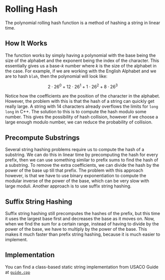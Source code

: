 # Rolling Hash

The polynomial rolling hash function is a method of hashing a string in linear time.

## How It Works

The function works by simply having a polynomial with the base being the size of the alphabet and the exponent being the index of the character. This essentially gives us a base-$k$ number where $k$ is the size of the alphabet in the case. For example, if we are working with the English Alphabet and we are to hash `blah`, then the polynomial will look like:

$$
2\cdot 26^0 + 12\cdot 26^1 + 1\cdot 26^2 + 8\cdot 26^3
$$

Notice how the coefficients are the position of the character in the alphabet. However, the problem with this is that the hash of a string can quickly get really large. A string with 14 characters already overflows the limits for `long long` in C++. The solution to this is to compute the hash modulo some number. This gives the possibility of hash collision, however if we choose a large enough modulo number, we can reduce the probability of collision.

## Precompute Substrings

Several string hashing problems require us to compute the hash of a substring. We can do this in linear time by precomputing the hash for every prefix, then we can use something similar to prefix sums to find the hash of a substring. To remove the extra coefficients, we can divide the hash by the power of the base up till that prefix. The problem with this approach however, is that we have to use binary exponentiation to compute the modular inverse of the power of the base, which can be very slow with large moduli. Another approach is to use suffix string hashing.

## Suffix String Hashing

Suffix string hashing still precomputes the hashes of the prefix, but this time it uses the largest base first and decreases the base as it moves on. Now, when we find the sum for a certain range, instead of having to divide by the power of the base, we have to multiply by the power of the base. This makes it much faster than prefix string hashing, because it is much easier to implement.

## Implementation

You can find a class-based static string implementation from USACO Guide at [`guide.cpp`](./guide.cpp)
